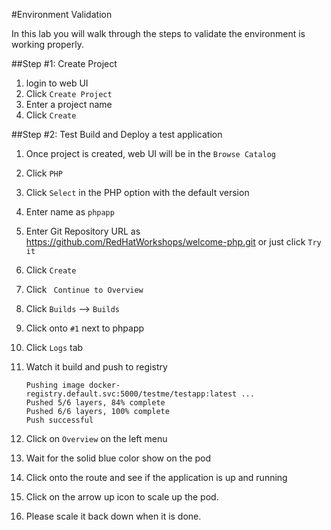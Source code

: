 #Environment Validation

In this lab you will walk through the steps to validate the environment is working properly.

##Step #1: Create Project

1. login to web UI 
2. Click `Create Project`
3. Enter a project name
4. Click `Create`


##Step #2: Test Build and Deploy a test application

1. Once project is created, web UI will be in the `Browse Catalog` 
2. Click `PHP`
3. Click `Select` in the PHP option with the default version
4. Enter name as `phpapp`
5. Enter Git Repository URL as https://github.com/RedHatWorkshops/welcome-php.git or just click `Try it`
6. Click `Create`
7. Click ` Continue to Overview`
8. Click `Builds` --> `Builds`
9. Click onto `#1` next to phpapp
10. Click `Logs` tab
11. Watch it build and push to registry

	```
	Pushing image docker-registry.default.svc:5000/testme/testapp:latest ...
	Pushed 5/6 layers, 84% complete
	Pushed 6/6 layers, 100% complete
	Push successful
	```
12. Click on `Overview` on the left menu
13. Wait for the solid blue color show on the pod
14. Click onto the route and see if the application is up and running
15. Click on the arrow up icon to scale up the pod. 
16. Please scale it back down when it is done.

